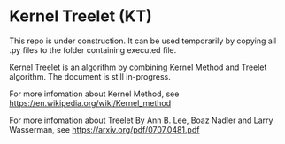 # Kernel Treelet (KT)
This repo is under construction. It can be used temporarily by copying all .py files to the folder containing executed file. 

Kernel Treelet is an algorithm by combining Kernel Method and Treelet algorithm. The document is still in-progress. 

For more infomation about Kernel Method, see https://en.wikipedia.org/wiki/Kernel_method

For more infomation about Treelet By Ann B. Lee, Boaz Nadler and Larry Wasserman, see https://arxiv.org/pdf/0707.0481.pdf
